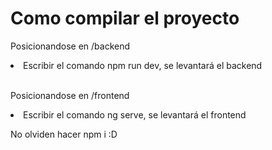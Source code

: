 <h1>Como compilar el proyecto</h1>
<p>Posicionandose en /backend</p>
<li>Escribir el comando npm run dev, se levantará el backend</li>
<br/>
<p>Posicionandose en /frontend</p>
<li>Escribir el comando ng serve, se levantará el frontend</li>
<p>No olviden hacer npm i :D </p>
